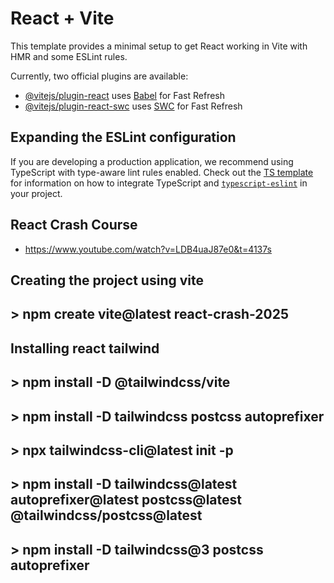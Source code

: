 # React + Vite

This template provides a minimal setup to get React working in Vite with HMR and some ESLint rules.

Currently, two official plugins are available:

- [@vitejs/plugin-react](https://github.com/vitejs/vite-plugin-react/blob/main/packages/plugin-react) uses [Babel](https://babeljs.io/) for Fast Refresh
- [@vitejs/plugin-react-swc](https://github.com/vitejs/vite-plugin-react/blob/main/packages/plugin-react-swc) uses [SWC](https://swc.rs/) for Fast Refresh

## Expanding the ESLint configuration

If you are developing a production application, we recommend using TypeScript with type-aware lint rules enabled. Check out the [TS template](https://github.com/vitejs/vite/tree/main/packages/create-vite/template-react-ts) for information on how to integrate TypeScript and [`typescript-eslint`](https://typescript-eslint.io) in your project.

## React Crash Course
- https://www.youtube.com/watch?v=LDB4uaJ87e0&t=4137s

## Creating the project using vite
## > npm create vite@latest react-crash-2025

## Installing react tailwind
## > npm install -D @tailwindcss/vite
## > npm install -D tailwindcss postcss autoprefixer
## > npx tailwindcss-cli@latest init -p

## > npm install -D tailwindcss@latest autoprefixer@latest postcss@latest @tailwindcss/postcss@latest

## > npm install -D tailwindcss@3 postcss autoprefixer